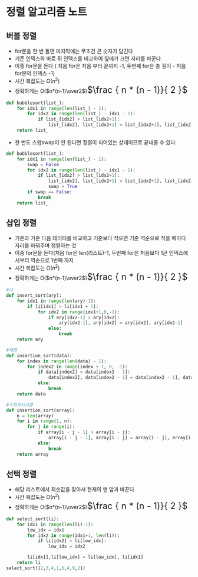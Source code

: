 정렬 알고리즘 노트
=====

## 버블 정렬
- for문을 한 번 돌면 마지막에는 무조건 큰 숫자가 담긴다
- 기준 인덱스와 바로 뒤 인덱스를 비교하여 앞에가 크면 자리를 바꾼다
- 이중 for문을 돈다 ( 처음 for은 처음 부터 끝까지 -1, 두번째 for은 총 길이 - 처음for문의 인덱스 -1)
- 시간 복잡도는 O($n^2$)
- 정확하게는 O($n*(n-1)\over2$)<font size=5em>$\frac { n * (n - 1)}{ 2 }$</font>


```python
def bubblesort(list_):
    for idx1 in range(len(list_) - 1):
        for idx2 in range(len(list_) - idx1 - 1):
            if list_[idx2] > list_[idx2+1]:
                list_[idx2], list_[idx2+1] = list_[idx2+1], list_[idx2]
    return list_
```

- 한 번도 스왑swap이 안 된다면 정렬이 되어있는 상태이므로 끝내줄 수 있다.


```python
def bubblesort(list_):
    for idx1 in range(len(list_) - 1):
        swap = False
        for idx2 in range(len(list_) - idx1 - 1):
            if list_[idx2] > list_[idx2+1]:
                list_[idx2], list_[idx2+1] = list_[idx2+1], list_[idx2]
                swap = True
        if swap == False:
            break
    return list_
```

## 삽입 정렬
- 기준과 기준 다음 데이터를 비교하고 기준보다 작으면 기준 역순으로 작을 때마다 자리를 바꿔주며 정렬하는 것
- 이중 for문을 돈다(처음 for은 len(리스트)-1, 두번째 for은 처음보다 1큰 인덱스에서부터 역순으로 1번째 까지
- 시간 복잡도는 O($n^2$)
- 정확하게는 O($n*(n-1)\over2$)<font size=5em>$\frac { n * (n - 1)}{ 2 }$</font>


```python
#나
def insert_sort(ary):
    for idx1 in range(len(ary)-1):
        if li[idx1] > li[idx1 + 1]:
            for idx2 in range(idx1+1,0,-1):
                if ary[idx2-1] > ary[idx2]:
                    ary[idx2-1], ary[idx2] = ary[idx2], ary[idx2-1]
                else:
                    break
    return ary
```


```python
#패캠
def insertion_sort(data):
    for index in range(len(data) - 1):
        for index2 in range(index + 1, 0, -1):
            if data[index2] < data[index2 - 1]:
                data[index2], data[index2 - 1] = data[index2 - 1], data[index2]
            else:
                break
    return data
```


```python
#스파르타코클
def insertion_sort(array):
    n = len(array)
    for i in range(1, n):
        for j in range(i):
            if array[i - j - 1] > array[i - j]:
                array[i - j - 1], array[i - j] = array[i - j], array[i - j - 1]
            else:
                break
    return array
```

## 선택 정렬
- 해당 리스트에서 최솟값을 찾아서 현재의 맨 앞과 바꾼다
- 시간 복잡도는 O($n^2$)
- 정확하게는 O($n*(n-1)\over2$)<font size=5em>$\frac { n * (n - 1)}{ 2 }$</font>


```python
def select_sort(li):
    for idx1 in range(len(li)-1):
        low_idx = idx1
        for idx2 in range(idx1+1, len(li)):
            if li[idx2] < li[low_idx]:
                low_idx = idx2

        li[idx1],li[low_idx] = li[low_idx], li[idx1]
    return li
select_sort([2,3,4,1,6,4,9,2])
```


